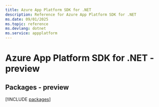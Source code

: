 ```yaml
---
title: Azure App Platform SDK for .NET
description: Reference for Azure App Platform SDK for .NET
ms.date: 09/01/2025
ms.topic: reference
ms.devlang: dotnet
ms.service: appplatform
---
```

# Azure App Platform SDK for .NET - preview
## Packages - preview
[!INCLUDE [packages](app-platform-index.md)]